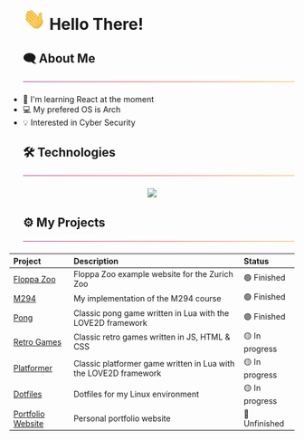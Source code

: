 <div id="user-content-toc">
  <ul>
    <summary>
      <h1 style="list-style-type: none;">
        <img src="./img/waving.gif?raw=true" alt="waving" width="40px"/>
        <span>Hello There!</span>
      </h1>
    </summary>
  </ul>
</div>

<div id="user-content-toc">
  <ul>
    <summary>
      <h2 style="list-style-type: none;">
        <span>🗨️ About Me</span>
        <img src="./img/thin-gradient-bar.png" />
      </h2>
    </summary>
  </ul>
</div>

- 📖 I'm learning React at the moment
- 💻 My prefered OS is Arch
- 💡 Interested in Cyber Security

<div id="user-content-toc">
  <ul>
    <summary>
      <h2 style="list-style-type: none;">
        <span>🛠️ Technologies</span>
        <img src="./img/thin-gradient-bar.png" />
      </h2>
    </summary>
  </ul>
</div>

<p align="center">
  <a href="https://skillicons.dev">
    <img src="https://skillicons.dev/icons?i=js,ts,html,css,nodejs,react,nextjs,go,c,lua,mysql,git,linux,neovim&perline=7" />
  </a>
</p>

<div id="user-content-toc">
  <ul>
    <summary>
      <h2 style="list-style-type: none;">
        <span>⚙️ My Projects</span>
        <img src="./img/thin-gradient-bar.png" />
      </h2>
    </summary>
  </ul>
</div>

<div align="center">

| Project | Description | Status |
|:--------|:------------|:-------|
| [Floppa Zoo](https://github.com/leo9iota/floppa-zoo) | Floppa Zoo example website for the Zurich Zoo | 🟢 Finished |
| [M294](https://github.com/leo9iota/m294) | My implementation of the M294 course | 🟢 Finished |
| [Pong](https://github.com/leo9iota/pong) | Classic pong game written in Lua with the LOVE2D framework | 🟢 Finished |
| [Retro Games](https://github.com/leo9iota/retro-games) | Classic retro games written in JS, HTML & CSS | 🟡 In progress |
| [Platformer](https://github.com/leo9iota/platformer) | Classic platformer game written in Lua with the LOVE2D framework | 🟡 In progress |
| [Dotfiles](https://github.com/leo9iota/dotfiles)|  Dotfiles for my Linux environment | 🟡 In progress |
| [Portfolio Website](https://github.com/leo9iota/portfolio) | Personal portfolio website | 🔴 Unfinished |

</div>



